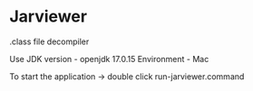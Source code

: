# Jarviewer
.class file decompiler

Use JDK version - openjdk 17.0.15
Environment - Mac 

To start the application -> double click run-jarviewer.command 
